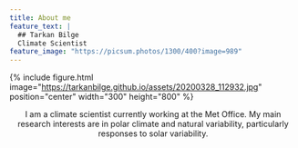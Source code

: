 ```yaml
---
title: About me
feature_text: |
  ## Tarkan Bilge
  Climate Scientist
feature_image: "https://picsum.photos/1300/400?image=989"
---
```



{% include figure.html image="https://tarkanbilge.github.io/assets/20200328_112932.jpg" position="center" width="300" height="800" %}

<div style="text-align: center"; > I am a climate scientist currently working at the Met Office. My main research interests are in polar climate and natural variability, particularly responses to solar variability.  </div>

